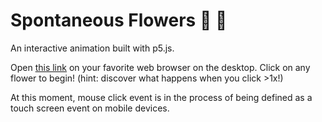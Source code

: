 # Spontaneous Flowers :cherry_blossom: :new_moon_with_face:
An interactive animation built with p5.js.

Open [this link](https://mesagoh.github.io/sf/) on your favorite web browser on the desktop. Click on any flower to begin! (hint: discover what happens when you click >1x!)

At this moment, mouse click event is in the process of being defined as a touch screen event on mobile devices.
